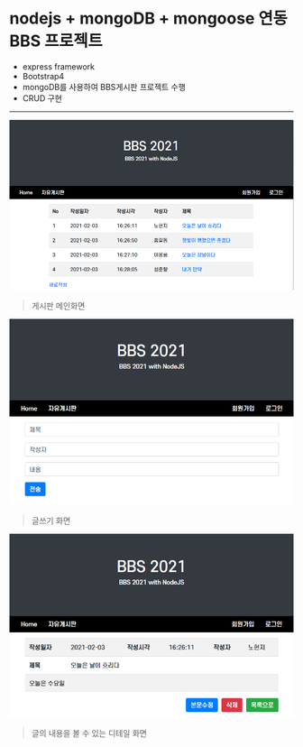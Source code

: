 # nodejs + mongoDB + mongoose 연동 BBS 프로젝트

- express framework
- Bootstrap4
- mongoDB를 사용하여 BBS게시판 프로젝트 수행
- CRUD 구현

---

![bbs_main](public/images/bbs_main.PNG)

> 게시판 메인화면

![bbs_write](public/images/bbs_write.PNG)

> 글쓰기 화면

![bbs_detail](public/images/bbs_detail.PNG)

> 글의 내용을 볼 수 있는 디테일 화면
